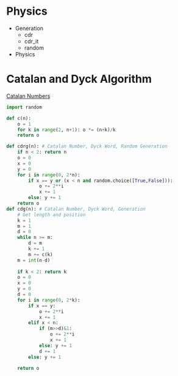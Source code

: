 # Physics
- Generation
    - cdr
    - cdr_it
    - random
- Physics



# Catalan and Dyck Algorithm
[Catalan Numbers](https://en.wikipedia.org/wiki/Catalan_number)
```python
import random

def c(n):
    o = 1
    for k in range(2, n+1): o *= (n+k)/k
    return o

def cdrg(n): # Catalan Number, Dyck Word, Random Generation
    if n < 2: return n
    o = 0
    x = 0
    y = 0
    for i in range(0, 2*n):
        if x == y or (x < n and random.choice([True,False])):
            o += 2**i
            x += 1
        else: y += 1
    return o
def cdg(n): # Catalan Number, Dyck Word, Generation
    # Get length and position
    k = 1
    m = 1
    d = 0
    while n >= m:
        d = m
        k += 1
        m += c(k)
    m = int(n-d)
    
    if k < 2: return k
    o = 0
    x = 0
    y = 0
    d = 0
    for i in range(0, 2*k):
        if x == y:
            o += 2**i
            x += 1
        elif x < n:
            if (m>>d)&1:
                o += 2**i
                x += 1
            else: y += 1
            d += 1
        else: y += 1
    
    return o
```